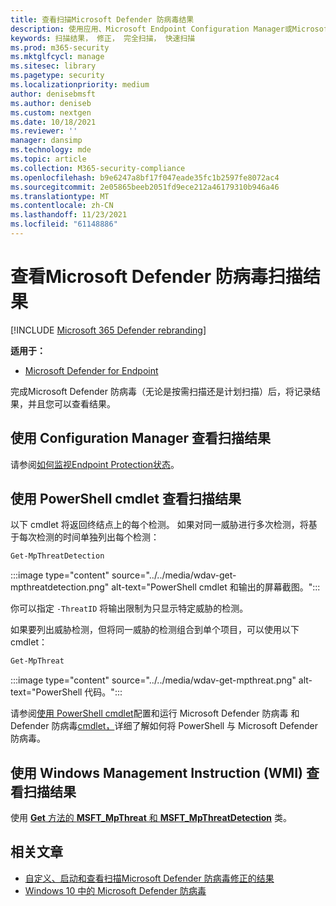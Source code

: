 ```yaml
---
title: 查看扫描Microsoft Defender 防病毒结果
description: 使用应用、Microsoft Endpoint Configuration Manager或Microsoft Intune查看Windows 安全中心结果
keywords: 扫描结果， 修正， 完全扫描， 快速扫描
ms.prod: m365-security
ms.mktglfcycl: manage
ms.sitesec: library
ms.pagetype: security
ms.localizationpriority: medium
author: denisebmsft
ms.author: deniseb
ms.custom: nextgen
ms.date: 10/18/2021
ms.reviewer: ''
manager: dansimp
ms.technology: mde
ms.topic: article
ms.collection: M365-security-compliance
ms.openlocfilehash: b9e6247a8bf17f047eade35fc1b2597fe8072ac4
ms.sourcegitcommit: 2e05865beeb2051fd9ece212a46179310b946a46
ms.translationtype: MT
ms.contentlocale: zh-CN
ms.lasthandoff: 11/23/2021
ms.locfileid: "61148886"
---
```

# <a name="review-microsoft-defender-antivirus-scan-results"></a>查看Microsoft Defender 防病毒扫描结果

[!INCLUDE [Microsoft 365 Defender rebranding](../../includes/microsoft-defender.md)]


**适用于：**

- [Microsoft Defender for Endpoint](/microsoft-365/security/defender-endpoint/)

完成Microsoft Defender 防病毒（无论是按需扫描还是计划扫描）后，将记录[](run-scan-microsoft-defender-antivirus.md)结果，并且您可以查看[](scheduled-catch-up-scans-microsoft-defender-antivirus.md)结果。 


## <a name="use-configuration-manager-to-review-scan-results"></a>使用 Configuration Manager 查看扫描结果

请参阅[如何监视Endpoint Protection状态](/configmgr/protect/deploy-use/monitor-endpoint-protection)。

## <a name="use-powershell-cmdlets-to-review-scan-results"></a>使用 PowerShell cmdlet 查看扫描结果

以下 cmdlet 将返回终结点上的每个检测。 如果对同一威胁进行多次检测，将基于每次检测的时间单独列出每个检测：

```PowerShell
Get-MpThreatDetection
```

:::image type="content" source="../../media/wdav-get-mpthreatdetection.png" alt-text="PowerShell cmdlet 和输出的屏幕截图。":::

你可以指定 `-ThreatID` 将输出限制为只显示特定威胁的检测。

如果要列出威胁检测，但将同一威胁的检测组合到单个项目，可以使用以下 cmdlet：

```PowerShell
Get-MpThreat
```

:::image type="content" source="../../media/wdav-get-mpthreat.png" alt-text="PowerShell 代码。":::

请参阅[使用 PowerShell cmdlet](use-powershell-cmdlets-microsoft-defender-antivirus.md)配置和运行 Microsoft Defender 防病毒 和 Defender 防病毒[cmdlet，](/powershell/module/defender/)详细了解如何将 PowerShell 与 Microsoft Defender 防病毒。

## <a name="use-windows-management-instruction-wmi-to-review-scan-results"></a>使用 Windows Management Instruction (WMI) 查看扫描结果

使用 [**Get** 方法的 **MSFT_MpThreat** 和 **MSFT_MpThreatDetection**](/previous-versions/windows/desktop/defender/windows-defender-wmiv2-apis-portal) 类。


## <a name="related-articles"></a>相关文章

- [自定义、启动和查看扫描Microsoft Defender 防病毒修正的结果](customize-run-review-remediate-scans-microsoft-defender-antivirus.md)
- [Windows 10 中的 Microsoft Defender 防病毒](microsoft-defender-antivirus-in-windows-10.md)
